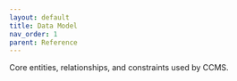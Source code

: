 ```yaml
---
layout: default
title: Data Model
nav_order: 1
parent: Reference
---
```


Core entities, relationships, and constraints used by CCMS.
